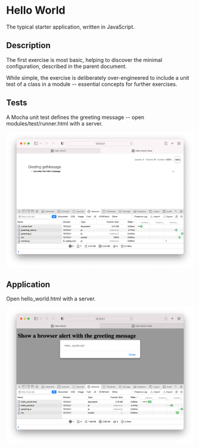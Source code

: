 # Hello World

The typical starter application, written in JavaScript.


## Description

The first exercise is most basic, helping to discover the minimal configuration, described in the parent document.

While simple, the exercise is deliberately over-engineered to include a unit test of a class in a module -- essential concepts for further exercises.


## Tests

A Mocha unit test defines the greeting message -- open modules/test/runner.html with a server.

![Test Results](Tests.png)


## Application

Open hello_world.html with a server.

![Application](Application.png)
